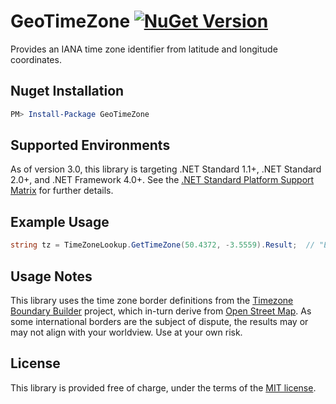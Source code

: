 GeoTimeZone  [![NuGet Version](https://img.shields.io/nuget/v/GeoTimeZone.svg?style=flat)](https://www.nuget.org/packages/GeoTimeZone/) 
===========

Provides an IANA time zone identifier from latitude and longitude coordinates.

## Nuget Installation

```powershell
PM> Install-Package GeoTimeZone
```

## Supported Environments

As of version 3.0, this library is targeting .NET Standard 1.1+, .NET Standard 2.0+, and .NET Framework 4.0+.
See the [.NET Standard Platform Support Matrix](https://docs.microsoft.com/en-us/dotnet/articles/standard/library) for further details.

## Example Usage

```csharp
string tz = TimeZoneLookup.GetTimeZone(50.4372, -3.5559).Result;  // "Europe/London"
```

## Usage Notes

This library uses the time zone border definitions from the [Timezone Boundary Builder][1] project,
which in-turn derive from [Open Street Map][2].  As some international borders are the subject of dispute,
the results may or may not align with your worldview.  Use at your own risk.

## License

This library is provided free of charge, under the terms of the [MIT license][3].


[1]: https://github.com/evansiroky/timezone-boundary-builder
[2]: https://www.openstreetmap.org/
[3]: https://raw.githubusercontent.com/mj1856/GeoTimeZone/master/LICENSE
